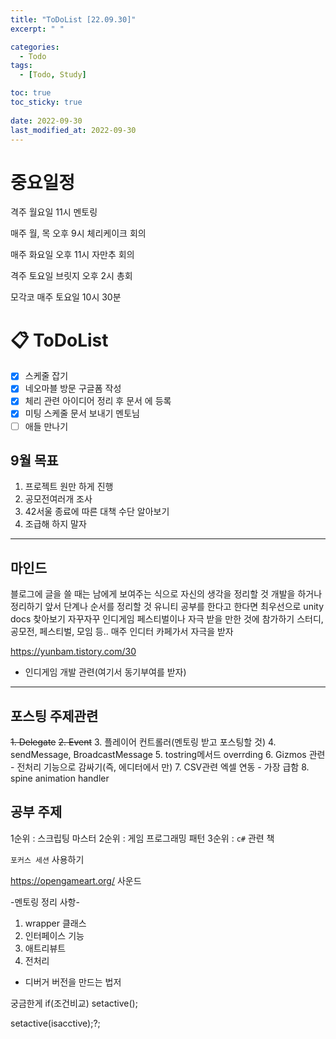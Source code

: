 ```yaml
---
title: "ToDoList [22.09.30]"
excerpt: " "

categories:
  - Todo
tags:
  - [Todo, Study]

toc: true
toc_sticky: true
 
date: 2022-09-30
last_modified_at: 2022-09-30 
---
```


# 중요일정

격주 월요일 11시 멘토링

매주 월, 목 오후 9시 체리케이크 회의

매주 화요일 오후 11시 자만추 회의

격주 토요일 브릿지 오후 2시 총회

모각코 매주 토요일 10시 30분

# 📋 ToDoList  

- [x] 스케줄 잡기
- [x] 네오마블 방문 구글폼 작성
- [x] 체리 관련 아이디어 정리 후 문서 에 등록 
- [x] 미팅 스케줄 문서 보내기 멘토님
- [ ] 애들 만나기

## 9월 목표  
  
1. 프로젝트 원만 하게 진행
2. 공모전여러개 조사
3. 42서울 종료에 따른 대책 수단 알아보기
4. 조급해 하지 말자

---

## 마인드

블로그에 글을 쓸 때는 남에게 보여주는 식으로 자신의 생각을 정리할 것
개발을 하거나 정리하기 앞서 단계나 순서를 정리할 것
유니티 공부를 한다고 한다면 최우선으로 unity docs 찾아보기
자꾸자꾸 인디게임 페스티벌이나 자극 받을 만한 것에 참가하기
스터디, 공모전, 페스티벌, 모임 등..
매주 인디터 카페가서 자극을 받자

https://yunbam.tistory.com/30
- 인디게임 개발 관련(여기서 동기부여를 받자)

---

## 포스팅 주제관련  

~~1. Delegate~~
~~2. Event~~
3. 플레이어 컨트롤러(멘토링 받고 포스팅할 것)
4. sendMessage, BroadcastMessage
5. tostring메서드 overrding
6. Gizmos 관련 - 전처리 기능으로 감싸기(즉, 에디터에서 만)
7. CSV관련 엑셀 연동 - 가장 급함
8. spine animation handler

## 공부 주제

1순위 : 스크립팅 마스터
2순위 : 게임 프로그래밍 패턴
3순위 : `c#` 관련 책

`포커스 세션` 사용하기

https://opengameart.org/
사운드

-멘토링 정리 사항-
1. wrapper 클래스 
2. 인터페이스 기능
3. 애트리뷰트 
4. 전처리
 - 디버거 버전을 만드는 법저

궁금한게 if(조건비교)
setactive();

setactive(isacctive);?;